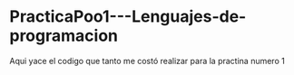 # PracticaPoo1---Lenguajes-de-programacion
Aqui yace el codigo que tanto me costó realizar para la practina numero 1
